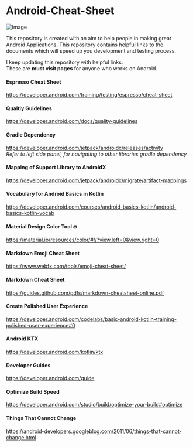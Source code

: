 # Android-Cheat-Sheet  

![Image](https://img.shields.io/badge/version-1.0-blue)

This repository is created with an aim to help people in making great Android Applications.
This repository contains helpful links to the documents which will speed up you development and testing process.

I keep updating this repository with helpful links.  
These are __must visit pages__ for anyone who works on Android.

#### Espresso Cheat Sheet
https://developer.android.com/training/testing/espresso/cheat-sheet

#### Qualtiy Guidelines
https://developer.android.com/docs/quality-guidelines

#### Gradle Dependency  
https://developer.android.com/jetpack/androidx/releases/activity  
*Refer to left side panel, for navigating to other libraries gradle dependency*

#### Mapping of Support Library to AndroidX
https://developer.android.com/jetpack/androidx/migrate/artifact-mappings

#### Vocabulary for Android Basics in Kotlin
https://developer.android.com/courses/android-basics-kotlin/android-basics-kotlin-vocab

#### Material Design Color Tool :fire:
https://material.io/resources/color/#!/?view.left=0&view.right=0

#### Markdown Emoji Cheat Sheet
https://www.webfx.com/tools/emoji-cheat-sheet/

#### Markdown Cheat Sheet
https://guides.github.com/pdfs/markdown-cheatsheet-online.pdf

#### Create Polished User Experience
https://developer.android.com/codelabs/basic-android-kotlin-training-polished-user-experience#0

#### Android KTX
https://developer.android.com/kotlin/ktx

#### Developer Guides
https://developer.android.com/guide

#### Optimize Build Speed
https://developer.android.com/studio/build/optimize-your-build#optimize

#### Things That Cannot Change
https://android-developers.googleblog.com/2011/06/things-that-cannot-change.html
